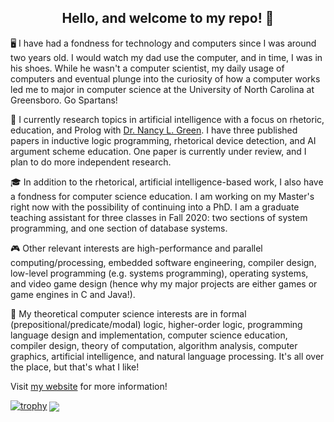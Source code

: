 <h2 style="bold;" align="center">Hello, and welcome to my repo! 👋</h2>

🖥️ I have had a fondness for technology and computers since I was around two years old. I would watch my dad use the computer, and in time, I was in his shoes. While he wasn't a computer scientist, my daily usage of computers and eventual plunge into the curiosity of how a computer works led me to major in computer science at the University of North Carolina at Greensboro. Go Spartans!

📑 I currently research topics in artificial intelligence with a focus on rhetoric, education, and Prolog with [Dr. Nancy L. Green](https://www.uncg.edu/cmp/faculty/nlgreen/). I have three published papers in inductive logic programming, rhetorical device detection, and AI argument scheme education. One paper is currently under review, and I plan to do more independent research.

🎓 In addition to the rhetorical, artificial intelligence-based work, I also have a fondness for computer science education. I am working on my Master's right now with the possibility of continuing into a PhD. I am a graduate teaching assistant for three classes in Fall 2020: two sections of system programming, and one section of database systems.

🎮 Other relevant interests are high-performance and parallel computing/processing, embedded software engineering, compiler design, low-level programming (e.g. systems programming), operating systems, and video game design (hence why my major projects are either games or game engines in C and Java!). 

📓 My theoretical computer science interests are in formal (prepositional/predicate/modal) logic, higher-order logic, programming language design and implementation, computer science education, compiler design, theory of computation, algorithm analysis, computer graphics, artificial intelligence, and natural language processing. It's all over the place, but that's what I like!

Visit [my website](https://joshuacrotts.us) for more information!

<p align="center">

[![trophy](https://github-profile-trophy.vercel.app/?username=ryo-ma)](https://github.com/JoshuaCrotts/github-profile-trophy)
<img align="center" src="https://github-readme-stats.vercel.app/api?username=JoshuaCrotts&&show_icons=true&title_color=ffffff&icon_color=bb2acf&text_color=daf7dc&bg_color=191919">
</p>

